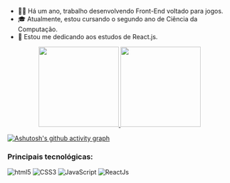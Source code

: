 
- 👨‍💻 Há um ano, trabalho desenvolvendo Front-End voltado para jogos.
- 🎓 Atualmente, estou cursando o segundo ano de Ciência da Computação.
- 🌱 Estou me dedicando aos estudos de React.js.

<div align="center">
  <a href="https://github.com/DavidSantos5992">
  <img height="180em" src="https://github-readme-stats.vercel.app/api/top-langs/?username=DavidSantos5992&layout=compact&langs_count=7&theme=omni&hide_border=true"/>
  <img height="180em" src='https://streak-stats.demolab.com?user=DavidSantos5992&theme=dark&hide_border=true&border_radius=10&locale=pt_BR&card_width=483&background=45%2C191622%2C191622&sideLabels=F575BE&fire=F500D5&ring=F575BE&currStreakLabel=F575BE'/>
</div>
  
 [![Ashutosh's github activity graph](https://github-readme-activity-graph.cyclic.app/graph?username=DavidSantos5992&bg_color=0d1117&color=b13583&line=b13583&point=ff9494&area=true&hide_border=true)](https://github.com/ashutosh00710/github-readme-activity-graph)

  
  
 ### Principais tecnológicas:
 <p>
  <img alt="html5" src="https://img.shields.io/badge/-HTML5-E34F26?style=flat-square&logo=html5&logoColor=white" />
  <img alt="CSS3" src="https://img.shields.io/badge/-CSS3-264de4?style=flat-square&logo=CSS3&logoColor=white"/>
  <img alt="JavaScript" src="https://img.shields.io/badge/-JavaScript-F0DB4F?style=flat-square&logo=JavaScript&logoColor=323330" />
 <img alt="ReactJs" src="https://img.shields.io/badge/-ReactJs-45b8d8?style=flat-square&logo=react&logoColor=white"/>
  <p/>

  


